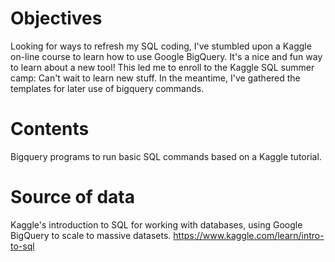 # Objectives
Looking for ways to refresh my SQL coding, I've stumbled upon a Kaggle on-line course to learn how to use Google BigQuery. It's a nice and fun way to learn about a new tool! This led me to enroll to the Kaggle SQL summer camp: Can't wait to learn new stuff.
In the meantime, I've gathered the templates for later use of bigquery commands.

# Contents
Bigquery programs to run basic SQL commands based on a Kaggle tutorial.

# Source of data
Kaggle's introduction to SQL for working with databases, using Google BigQuery to scale to massive datasets.
https://www.kaggle.com/learn/intro-to-sql
